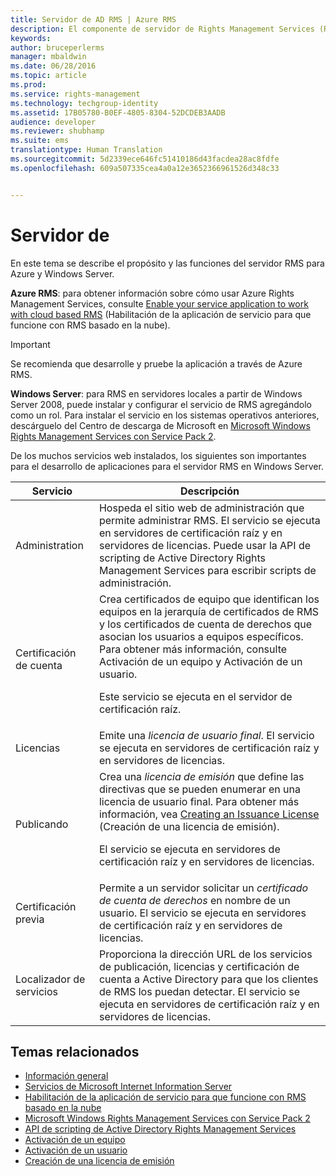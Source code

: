 ```yaml
---
title: Servidor de AD RMS | Azure RMS
description: El componente de servidor de Rights Management Services (RMS) se implementa mediante un conjunto de servicios web que se ejecutan en Microsoft Internet Information Services.
keywords: 
author: bruceperlerms
manager: mbaldwin
ms.date: 06/28/2016
ms.topic: article
ms.prod: 
ms.service: rights-management
ms.technology: techgroup-identity
ms.assetid: 17B05780-B0EF-4805-8304-52DCDEB3AADB
audience: developer
ms.reviewer: shubhamp
ms.suite: ems
translationtype: Human Translation
ms.sourcegitcommit: 5d2339ece646fc51410186d43facdea28ac8fdfe
ms.openlocfilehash: 609a507335cea4a0a12e3652366961526d348c33


---
```


# Servidor de

En este tema se describe el propósito y las funciones del servidor RMS para Azure y Windows Server.

**Azure RMS**: para obtener información sobre cómo usar Azure Rights Management Services, consulte [Enable your service application to work with cloud based RMS](how-to-use-file-api-with-aadrm-cloud.md) (Habilitación de la aplicación de servicio para que funcione con RMS basado en la nube).

> [!IMPORTANT] 
> Se recomienda que desarrolle y pruebe la aplicación a través de Azure RMS.

**Windows Server**: para RMS en servidores locales a partir de Windows Server 2008, puede instalar y configurar el servicio de RMS agregándolo como un rol. Para instalar el servicio en los sistemas operativos anteriores, descárguelo del Centro de descarga de Microsoft en [Microsoft Windows Rights Management Services con Service Pack 2](http://www.microsoft.com/download/en/details.aspx?id=4909).

De los muchos servicios web instalados, los siguientes son importantes para el desarrollo de aplicaciones para el servidor RMS en Windows Server.

| Servicio | Descripción |
|---------|-------------|
| Administration | Hospeda el sitio web de administración que permite administrar RMS. El servicio se ejecuta en servidores de certificación raíz y en servidores de licencias. Puede usar la API de scripting de Active Directory Rights Management Services para escribir scripts de administración.|
| Certificación de cuenta |Crea certificados de equipo que identifican los equipos en la jerarquía de certificados de RMS y los certificados de cuenta de derechos que asocian los usuarios a equipos específicos. Para obtener más información, consulte Activación de un equipo y Activación de un usuario.<p><p>Este servicio se ejecuta en el servidor de certificación raíz. |
|Licencias | Emite una *licencia de usuario final*. El servicio se ejecuta en servidores de certificación raíz y en servidores de licencias.|
|Publicando | Crea una *licencia de emisión* que define las directivas que se pueden enumerar en una licencia de usuario final. Para obtener más información, vea [Creating an Issuance License](https://msdn.microsoft.com/library/Aa362355) (Creación de una licencia de emisión).<p><p>El servicio se ejecuta en servidores de certificación raíz y en servidores de licencias.|
|Certificación previa | Permite a un servidor solicitar un *certificado de cuenta de derechos* en nombre de un usuario. El servicio se ejecuta en servidores de certificación raíz y en servidores de licencias.|
|Localizador de servicios | Proporciona la dirección URL de los servicios de publicación, licencias y certificación de cuenta a Active Directory para que los clientes de RMS los puedan detectar. El servicio se ejecuta en servidores de certificación raíz y en servidores de licencias.|

## Temas relacionados ##
* [Información general](ad-rms-overview.md)
* [Servicios de Microsoft Internet Information Server](http://www.iis.net/overview)
* [Habilitación de la aplicación de servicio para que funcione con RMS basado en la nube](how-to-use-file-api-with-aadrm-cloud.md)
* [Microsoft Windows Rights Management Services con Service Pack 2](http://www.microsoft.com/download/en/details.aspx?id=4909)
* [API de scripting de Active Directory Rights Management Services](https://msdn.microsoft.com/library/Bb968797)
* [Activación de un equipo](https://msdn.microsoft.com/library/Cc530377)
* [Activación de un usuario](https://msdn.microsoft.com/library/Cc530378)
* [Creación de una licencia de emisión](https://msdn.microsoft.com/library/Aa362355)

 

 



<!--HONumber=Aug16_HO4-->



